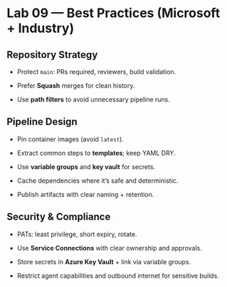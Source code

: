 # Lab 09 — Best Practices (Microsoft + Industry)

## Repository Strategy

- Protect `main`: PRs required, reviewers, build validation.

- Prefer **Squash** merges for clean history.

- Use **path filters** to avoid unnecessary pipeline runs.


## Pipeline Design

- Pin container images (avoid `latest`).

- Extract common steps to **templates**; keep YAML DRY.

- Use **variable groups** and **key vault** for secrets.

- Cache dependencies where it’s safe and deterministic.

- Publish artifacts with clear naming + retention.


## Security & Compliance

- PATs: least privilege, short expiry, rotate.

- Use **Service Connections** with clear ownership and approvals.

- Store secrets in **Azure Key Vault** + link via variable groups.

- Restrict agent capabilities and outbound internet for sensitive builds.

